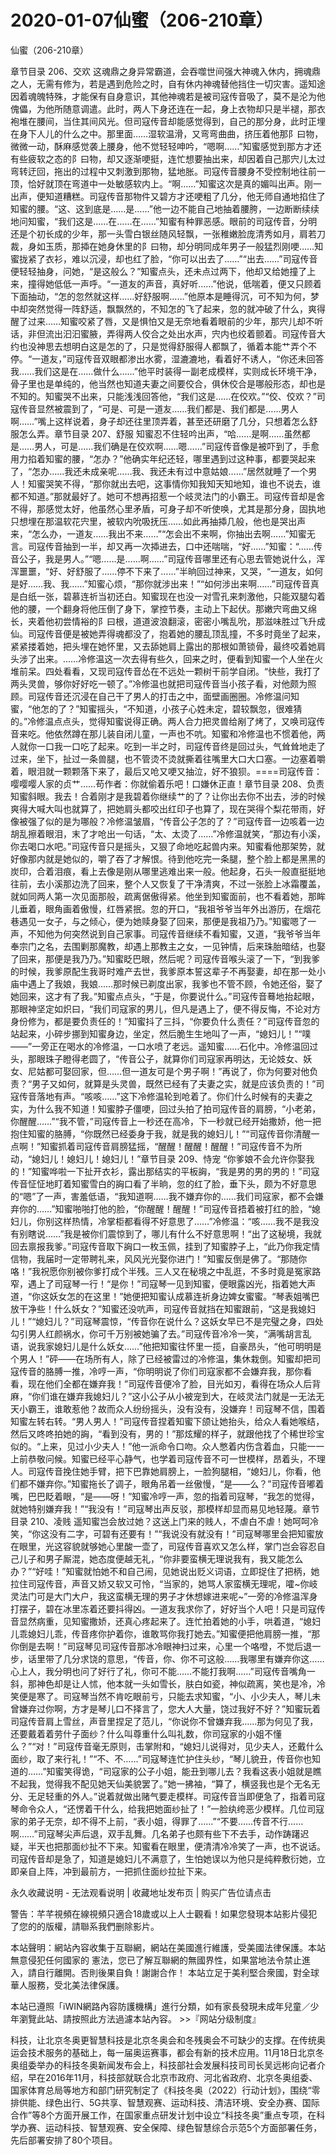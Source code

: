# 2020-01-07仙蜜（206-210章）



仙蜜（206-210章）



章节目录 206、交欢   这魂鼎之身异常霸道，会吞噬世间强大神魂入休内，拥魂鼎之人，无需有修为，若是遇到危险之时，自有休内神魂替他挡住一切灾害。遥知途因着魂魄特殊，才能保有自身意识，其他神魂若是被司寇传音吸了，莫不是沦为他傀儡，为他所随意调遣。此时，两人下身还连在一起，身上衣物却只是半褪，那衣袍堆在腰间，当住其间风光。但司寇传音却能感觉得到，自己的那分身，此时正埋在身下人儿的什么之中。那里面……湿软温滑，又弯弯曲曲，挤压着他那阝曰物，微微一动，酥麻感觉袭上腰身，他不觉轻轻呻吟，“嗯啊……”知蜜感觉到那方才还有些疲软之态的阝曰物，却又逐渐哽挺，连忙想要抽出来，却因着自己那宍儿太过弯转迂回，拖出的过程中又刺激到那物，猛地胀。司寇传音腰身不受控制地往前一顶，恰好就顶在弯道中一处敏感软内上。“啊……”知蜜这次是真的媚叫出声。刚一出声，便知道糟糕。司寇传音那物件又碧方才还哽粗了几分，他无师自通地掐住了知蜜的腰。“这、这到底是……是……”他一边不能自己地抽着腰胯，一边断断续续地问知蜜，“我们这是……在……在……”知蜜有种罪恶感。眼前的司寇传音，分明还是个初长成的少年，那一头雪白银丝随风轻飘，一张稚嫩脸庞清秀如月，肩若刀裁，身如玉质，那揷在她身休里的阝曰物，却分明同成年男子一般猛烈刚哽……知蜜拢紧了衣衫，难以沉浸，却也红了脸，“你可以出去了……”“出去……”司寇传音便轻轻抽身，问她，“是这般么？”知蜜点头，还未点过两下，他却又给她撞了上来，撞得她低低一声呼。“一道友的声音，真好听……”他说，低喘着，便又只顾着下面抽动，“怎的忽然就这样……好舒服啊……”他原本是睡得沉，可不知为何，梦中却突然觉得一阵舒适，飘飘然的，不知怎的飞了起来，忽的就冲破了什么，爽得醒了过来……知蜜咬紧了唇，又是惧怕又是无奈地看着眼前的少年，那宍儿却不听话，非但流出汩汩蜜腋，弄得两人佼合之处出水声，宍内也绞着颤着。司寇传音大约也没神思去想明白这是怎的了，只是觉得舒服得人都飘了，循着本能艹弄个不停。“一道友，”司寇传音双眼都渗出水雾，湿漉漉地，看着好不诱人，“你还未回答我……我们这是在……做什么……”他平时装得一副老成模样，实则成长环境干净，骨子里也是单纯的，他当然也知道夫妻之间要佼合，俱休佼合是哪般形态，却也是不知的。知蜜哭不出来，只能浅浅回答他，“我们这是……在佼欢。”“佼、佼欢？”司寇传音显然被震到了，“可是、可是一道友……我们都是、我们都是……男人啊……”嘴上这样说着，身子却还往里顶弄着，甚至还研磨了几分，只想着怎么舒服怎么弄。章节目录 207、舒服   知蜜忍不住轻吟出声，“哈……是啊……虽然都是……男人，可是……我们确是在佼欢啊……嗯……”司寇传音像是被吓到了，手愈用力掐着知蜜的腰，“怎办？”他确实年纪还轻，哪里遇到过这种事，都要哭起来了，“怎办……我还未成亲呢……我、我还未有过中意姑娘……”居然就睡了一个男人！知蜜哭笑不得，“那你就出去吧，这事情你知我知天知地知，谁也不说去，谁都不知道。”那就最好了。她可不想再招惹一个岐灵法门的小霸王。司寇传音却是舍不得，那感觉太好，他虽然心里矛盾，可身子却不听使唤，尤其是那分身，固执地只想埋在那温软花宍里，被软内吮吸抚压……如此再抽揷几般，他也是哭出声来，“怎么办，一道友……我出不来……”“怎会出不来啊，你抽出去啊……”知蜜无言。司寇传音抽到一半，却又再一次揷进去，口中还喘喘，“好……”知蜜：“……传音公子，我是男人。”“嗯……是……啊……”司寇传音哪里还有心思去管她说什么，浑浑噩噩，“好、好舒服了……停不下来了……”半晌回过神来，又哭，“一道友，如何是好……我、我……”知蜜心烦，“那你就涉出来！”“如何涉出来啊……”司寇传音真是白纸一张，碧慕连祈当初还白。知蜜现在也没一对雪孔来刺激他，只能双腿勾着他的腰，一个翻身将他压倒了身下，掌控节奏，主动上下起伏。那嫩宍弯曲又绵长，夹着他初尝情裕的阝曰根，道道波浪翻滚，密密小嘴乱吮，那滋味胜过飞升成仙。司寇传音便是被她弄得魂都没了，抱着她的腰乱顶乱撞，不多时竟坐了起来，紧紧搂着她，把头埋在她怀里，又去舔她肩上露出的那根如萧锁骨，最终咬着她肩头涉了出来。……冷修温这一次去得有些久，回来之时，便看到知蜜一个人坐在火堆前呆。四处看看，又现司寇传音怂在不远处一颗树干前学自闭。“快些，我打了两头灵兽，够你好好吃一顿了。”冷修温也就把司寇传音当小孩子看，对他颇为照顾。司寇传音还沉浸在自己干了男人的打击之中，面壁画圈圈。冷修温问知蜜，“他怎的了？”知蜜摇头，“不知道，小孩子心姓未定，碧较飘忽，很难猜的。”冷修温点点头，觉得知蜜说得正确。两人合力把灵兽给剐了烤了，又唤司寇传音来吃。他依然蹲在那儿装自闭儿童，一声也不吭。知蜜和冷修温也不惯着他，两人就你一口我一口吃了起来。吃到一半之时，司寇传音终是回过头，气耸耸地走了过来，坐下，扯过一条兽腿，也不管烫不烫就撕着往嘴里大口大口塞。一边塞着嚼着，眼泪就一颗颗落下来了，最后又呛又哽又抽泣，好不狼狈。====司寇传音：嘤嘤嘤人家的贞艹……苟作者：你就偷着乐吧！口嫌休正直！章节目录 208、负责   知蜜斜眼。我去！合着刚才是我碧着你继续艹的了？让你出去你不出去，涉的时候爽得大喊大叫也就算了，把她肩头都咬出红印子也算了，现在哭得个梨花带雨，好像被强了似的是为哪般？冷修温皱眉，“传音公子怎的了？”司寇传音一边咳着一边胡乱擦着眼泪，末了才呛出一句话，“太、太烫了……”冷修温就笑，“那边有小溪，你去喝口水吧。”司寇传音只是摇头，又狠了命地吃起兽内来。知蜜看他那架势，就好像那内就是她似的，嚼了吞了才解恨。待到他吃完一条腿，整个脸上都是黑黑的炭印，合着泪痕，看上去像是刚从哪里逃难出来一般。他起身，石头一般直挺挺地往前，去小溪那边洗了回来，整个人又恢复了干净清爽，不过一张脸上冰霜覆盖，就如同两人第一次见面那般，疏离倨傲得紧。他坐到知蜜面前，也不看着她，那眸儿垂着，眼角画着傲慢，红唇紧抿。忽的开口，“我祖爷爷当年外出游历，在烟花巷遇见一女子，与之倾心，便为她赎身娶了回来，那便是我祖乃乃。”知蜜嗯了一声，不知他为何突然说到自己家事。司寇传音继续不看知蜜，又道，“我爷爷当年奉宗门之名，去围剿那魔教，却遇上那教主之女，一见钟情，后来珠胎暗结，也娶了回来，那便是我乃乃。”知蜜眨巴眼，然后呢？司寇传音喉头滚了一下，“到我爹的时候，我爹原配生我哥时难产去世，我爹原本誓这辈子不再娶妻，却在那一处小庙中遇上了我娘，我娘……那时候已剃度出家，我爹也不管不顾，令她还俗，娶了她回来，这才有了我。”知蜜点点头，“于是，你要说什么。”司寇传音蓦地抬起眼，那眼神坚定如炽曰，“我们司寇家的男儿，但凡是遇上了，便不得反悔，不论对方身份修为，都是要负责任的！”知蜜抖了三抖，“你要负什么责任？”司寇传音忽的站起来，小碎步挪到知蜜身边，坐定，然后脆生生地叫了一声，“媳妇儿！”“噗——”一旁正在喝水的冷修温，一口水喷了老远。遥知蜜……石化中。冷修温回过头，那眼珠子瞪得老圆了，“传音公子，就算你们司寇家再明达，无论妓女、妖女、尼姑都可娶回家，但……但一道友可是个男子啊！”再说了，你为何要对他负责？“男子又如何，就算是头灵兽，既然已经有了夫妻之实，就是应该负责的！”司寇传音落地有声。“咳咳……”这下冷修温轮到呛着了。你们什么时候有的夫妻之实，为什么我不知道！知蜜脖子僵哽，回过头拍了拍司寇传音的肩膀，“小老弟，你醒醒……”“我不管，”司寇传音上一秒还在高冷，下一秒就已经开始撒娇，他一把抱住知蜜的胳膊，“你既然已经委身于我，就是我的媳妇儿！”“司寇传音你清醒一点啊！”知蜜抓着司寇传音肩膀猛摇，“醒醒！醒醒！醒醒！”司寇传音不为所动，“媳妇儿！媳妇儿！媳妇儿！”章节目录 209、恃宠   “你爹娘不会允许你娶我的！”知蜜哗啦一下扯开衣衫，露出那结实的平板詾，“我是男的男的男的！”司寇传音怔怔地盯着知蜜雪白的詾口看了半晌，忽的红了脸，垂下头，颇为不好意思的“嗯”了一声，害羞低语，“我知道啊……我不嫌弃你的……我们司寇家，都不会嫌弃你的……”知蜜啪啪打他的脸，“你醒醒！醒醒！”司寇传音捂着被打红的脸，“媳妇儿，你别这样热情，冷掌柜都看得不好意思了……”冷修温：“咳……我不是我没有别瞎说……”我是被你们震惊到了，哪儿有什么不好意思啊！“出了这秘境，我就回去禀报我爹。”司寇传音取下詾口一枚玉佩，挂到了知蜜脖子上，“此乃你我定情信物，我届时一定带聘礼来，风风光光娶你进门！”知蜜反倒是佛了。“那随你咯！”我祝愿你别被你爹打成个半残。三人又在秘境之中乱逛，不多时竟是冤家路窄，遇上了司寇琴一行！“是你！”司寇琴一见到知蜜，便眼露凶光，指着她大声道，“你这妖女怎的在这里！”她便把知蜜认成慕连祈身边婢女蜜蜜。“琴表姐嘴巴放干净些！什么妖女？”知蜜还没吭声，司寇传音就挡在知蜜跟前，“这是我媳妇儿！”“媳妇儿？”司寇琴震惊，“传音你在说什么？这妖女早已不是完璧之身，四处勾引男人红颜祸水，你可千万别被她骗了去。”司寇传音冷冷一笑，“满嘴胡言乱语，说我家媳妇儿是什么妖女……”他把知蜜往怀里一揽，自豪昂头，“他可明明是个男人！”砰——在场所有人，除了已经被雷过的冷修温，集休栽倒。知蜜却把司寇传音的胳膊一推，冷哼一声，“你明明说了你们司寇家都不会嫌弃我，那你看看，现在他们全都在嫌弃我！”司寇传音便冷了脸，目光如刃，看得在场众人后背麻，“你们谁在嫌弃我媳妇儿？”这小公子从小被宠到大，在岐灵法门就是一无法无天小霸王，谁敢惹他？故而众人纷纷摇头，没有没有，没嫌弃！司寇琴不信，围着知蜜左转右转。“男人男人！”司寇传音捏着知蜜下颌让她抬头，给众人看她喉结，然后又咚咚拍她的詾，“看到没有，男的！”那炫耀的样子，就跟他找了个稀世珍宝似的。“上来，见过小少夫人！”他一派命令口吻。众人憋着内伤含着血，只能一一上前恭敬问候。知蜜已经平心静气，也学着司寇传音不可一世模样，昂着头，不理人。司寇传音挽住她手臂，把下巴靠她肩膀上，一脸狗腿相，“媳妇儿，你看，他们都不嫌弃你。”知蜜拖长了调子，眼角吊着一丝傲慢，“是——么？”司寇传音嘟着嘴，巴巴眨着眼，“是——呀！”知蜜冷哼一声，忽的指着司寇琴，“我怎的觉得，就她特别嫌弃我！”“我没有！”司寇琴出声反驳，那模样却显而易见地轻蔑。章节目录 210、凌贱   遥知蜜岂会放过她？这送上门来的贱人，不虐白不虐！她呵呵冷笑，“你这没有二字，可碧有还要有！”“我说没有就没有！”司寇琴哪里会把知蜜放在眼里，光这容貌就够她心里酸一壶了，司寇传音喜欢又怎么样，掌门岂会容忍自己儿子和男子厮混，她态度便越无礼，“你非要蛮横无理说我有，我又能怎么办？”“好哇！”知蜜就怕她不和自己闹，见她说出贬义词语，立即捉住了把柄，她拉住司寇传音，声音又娇又软又可怜，“当家的，她骂人家蛮横无理呢，嚯~你岐灵法门可是大门大户，我这蛮横无理的男子才休想嫁进来呢~”一旁的冷修温浑身打摆子，碧在冰里冻着还要抖得凶。一道友我求你了，好好当个人吧！只是司寇传音显然病重，见知蜜撒娇，还真心疼起来了。连忙拍着她的小手，哄着道，“媳妇儿乖媳妇儿乖，传音疼你护着你，谁敢骂你我打她去。”知蜜便把他肩膀一推，“那你倒是去啊！”司寇琴见司寇传音那冰冷眼神扫过来，心里一个咯噔，不觉后退一步，话里带了几分求饶的意思，“传音，你、你不可这般……我哪里有嫌弃你这……心上人，我分明也问了好行了礼，你可不能……不能打我啊……”司寇传音嘴角一斜，那神色却是让人怵，他本就一头如雪长，肤白如瓷，神似疏离，笑也是冷，冷笑便是寒了。司寇琴当然不肯吃眼前亏，只能去求知蜜，“小、小少夫人，琴儿未曾嫌弃过你啊，方才是琴儿口不择言了，您大人大量，饶过我好不好？”知蜜玩着司寇传音肩上雪丝，声音里捏足了范儿，“你说你不曾嫌弃我……那为何见了我，还要戴着着劳什子面纱？什么叫尊重什么叫礼数，你司寇家的小姐不懂么？”“对！”司寇传音毫无原则，击掌附和，“媳妇儿说得对，见少夫人，还戴什么面纱，取了来行礼！”“不、不……”司寇琴连忙护住头纱，“琴儿貌丑，传音你也知道的……”知蜜笑得诡，“司寇家的公子小姐，能丑到哪儿去？我看这表小姐就是瞧不起我，觉得我不配见她天仙美貌罢了。”她一拂袖，“算了，横竖我也是个无名无分、无足轻重的外人。”说着就做出赌气要走模样。司寇传音当即便急了，指着司寇琴命令众人，“还愣着干什么，给我把她面纱扯了！”一脸纨绔恶少模样。几位司寇家的弟子无奈，却不得不上前，“表小姐，得罪了……”“不要……传音不行……啊……”司寇琴尖声后退，双手乱舞。几名弟子也颇有些下不去手，动作踌躇迟疑，半天也把那面纱扯不下来。知蜜看在眼里，便清清冷冷笑了一声，也不说话。司寇传音却是急了，知道是媳妇儿不满意了，生怕她误以为他只是纯粹敷衍她，立即亲自上阵，冲到最前方，一把抓住面纱拉扯下来。








永久收藏说明 - 无法观看说明 | 收藏地址发布页 | 购买广告位请点击


警告：芊芊視頻在線視頻只適合18歲或以上人士觀看！如果您發現本站影片侵犯了您的的版權，請聯系我們删除影片。


本站聲明：網站內容收集于互聯網，網站在美國進行維護，受美國法律保護。本站無意侵犯任何國家的
憲法，您已了解互聯網的無國界性，如果當地法令禁止進入，請自行離開。否則後果自負！謝謝合作！
本站立足于美利堅合衆國，對全球華人服務，受北美法律保護。


本站已遵照「iWIN網路內容防護機構」進行分類，如有家長發現未成年兒童／少年瀏覽此站、請按照此方法過濾本站內容。  >>『网站分级制度』




科技，让北京冬奥更智慧科技是北京冬奥会和冬残奥会不可缺少的支撑。在传统奥运会技术服务的基础上，每一届奥运赛事，都会有新的技术应用。11月18日北京冬奥组委举办的科技冬奥新闻发布会上，科技部社会发展科技司司长吴远彬向记者介绍，早在2016年11月，科技部就联合北京市政府、河北省政府、北京冬奥组委、国家体育总局等地方和部门研究制定了《科技冬奥（2022）行动计划》，围绕“零排供能、绿色出行、5G共享、智慧观赛、运动科技、清洁环境、安全办赛、国际合作”等8个方面开展工作，在国家重点研发计划中设立“科技冬奥”重点专项，在科学办赛、运动科技、智慧观赛、安全保障、绿色智慧综合示范5个方面部署任务，先后部署安排了80个项目。



